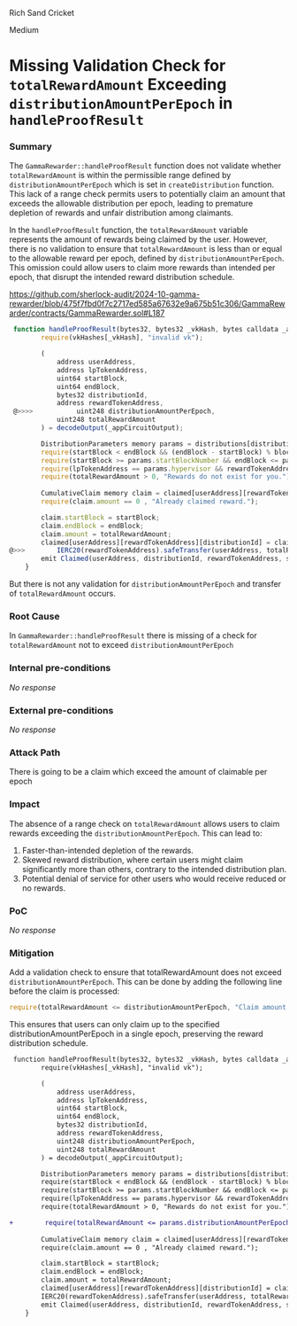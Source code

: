 Rich Sand Cricket

Medium

# Missing Validation Check for `totalRewardAmount` Exceeding `distributionAmountPerEpoch` in `handleProofResult`

### Summary

The `GammaRewarder::handleProofResult` function does not validate whether `totalRewardAmount` is within the permissible range defined by `distributionAmountPerEpoch` which is set in `createDistribution` function. This lack of a range check permits users to potentially claim an amount that exceeds the allowable distribution per epoch, leading to premature depletion of rewards and unfair distribution among claimants.

In the `handleProofResult` function, the `totalRewardAmount` variable represents the amount of rewards being claimed by the user. However, there is no validation to ensure that `totalRewardAmount` is less than or equal to the allowable reward per epoch, defined by `distributionAmountPerEpoch`. This omission could allow users to claim more rewards than intended per epoch, that disrupt the intended reward distribution schedule.

https://github.com/sherlock-audit/2024-10-gamma-rewarder/blob/475f7fbd0f7c2717ed585a67632e9a675b51c306/GammaRewarder/contracts/GammaRewarder.sol#L187
```javascript
 function handleProofResult(bytes32, bytes32 _vkHash, bytes calldata _appCircuitOutput) internal override {
        require(vkHashes[_vkHash], "invalid vk");

        (
            address userAddress,
            address lpTokenAddress,
            uint64 startBlock,
            uint64 endBlock,
            bytes32 distributionId,
            address rewardTokenAddress,
 @>>>>           uint248 distributionAmountPerEpoch,
            uint248 totalRewardAmount
        ) = decodeOutput(_appCircuitOutput);

        DistributionParameters memory params = distributions[distributionId];
        require(startBlock < endBlock && (endBlock - startBlock) % blocksPerEpoch == 0, "Claim period must be valid");
        require(startBlock >= params.startBlockNumber && endBlock <= params.endBlockNumber, "Claim range has to include distribution range.");
        require(lpTokenAddress == params.hypervisor && rewardTokenAddress == params.rewardToken && distributionAmountPerEpoch == params.distributionAmountPerEpoch, "Distribution params must match");
        require(totalRewardAmount > 0, "Rewards do not exist for you.");
        
        CumulativeClaim memory claim = claimed[userAddress][rewardTokenAddress][distributionId];
        require(claim.amount == 0 , "Already claimed reward.");

        claim.startBlock = startBlock;
        claim.endBlock = endBlock;
        claim.amount = totalRewardAmount;
        claimed[userAddress][rewardTokenAddress][distributionId] = claim;
@>>>        IERC20(rewardTokenAddress).safeTransfer(userAddress, totalRewardAmount);
        emit Claimed(userAddress, distributionId, rewardTokenAddress, startBlock, endBlock, totalRewardAmount);
    }
```
But there is not any validation for `distributionAmountPerEpoch` and transfer of `totalRewardAmount` occurs.


### Root Cause

In `GammaRewarder::handleProofResult` there is missing of a check for `totalRewardAmount` not to exceed `distributionAmountPerEpoch`

### Internal pre-conditions

_No response_

### External pre-conditions

_No response_

### Attack Path

There is going to be a claim which exceed the amount of claimable per epoch

### Impact

The absence of a range check on `totalRewardAmount` allows users to claim rewards exceeding the `distributionAmountPerEpoch`. This can lead to:
1. Faster-than-intended depletion of the rewards.
2. Skewed reward distribution, where certain users might claim significantly more than others, contrary to the intended distribution plan.
3. Potential denial of service for other users who would receive reduced or no rewards.

### PoC

_No response_

### Mitigation

Add a validation check to ensure that totalRewardAmount does not exceed `distributionAmountPerEpoch`. This can be done by adding the following line before the claim is processed:

```javascript
require(totalRewardAmount <= distributionAmountPerEpoch, "Claim amount exceeds allowed distribution per epoch");
```
This ensures that users can only claim up to the specified distributionAmountPerEpoch in a single epoch, preserving the reward distribution schedule.


```diff
 function handleProofResult(bytes32, bytes32 _vkHash, bytes calldata _appCircuitOutput) internal override {
        require(vkHashes[_vkHash], "invalid vk");

        (
            address userAddress,
            address lpTokenAddress,
            uint64 startBlock,
            uint64 endBlock,
            bytes32 distributionId,
            address rewardTokenAddress,
            uint248 distributionAmountPerEpoch,
            uint248 totalRewardAmount
        ) = decodeOutput(_appCircuitOutput);

        DistributionParameters memory params = distributions[distributionId];
        require(startBlock < endBlock && (endBlock - startBlock) % blocksPerEpoch == 0, "Claim period must be valid");
        require(startBlock >= params.startBlockNumber && endBlock <= params.endBlockNumber, "Claim range has to include distribution range.");
        require(lpTokenAddress == params.hypervisor && rewardTokenAddress == params.rewardToken && distributionAmountPerEpoch == params.distributionAmountPerEpoch, "Distribution params must match");
        require(totalRewardAmount > 0, "Rewards do not exist for you.");

+        require(totalRewardAmount <= params.distributionAmountPerEpoch, "Claim amount exceeds allowed distribution per epoch");
        
        CumulativeClaim memory claim = claimed[userAddress][rewardTokenAddress][distributionId];
        require(claim.amount == 0 , "Already claimed reward.");

        claim.startBlock = startBlock;
        claim.endBlock = endBlock;
        claim.amount = totalRewardAmount;
        claimed[userAddress][rewardTokenAddress][distributionId] = claim;
        IERC20(rewardTokenAddress).safeTransfer(userAddress, totalRewardAmount);
        emit Claimed(userAddress, distributionId, rewardTokenAddress, startBlock, endBlock, totalRewardAmount);
    }
```
